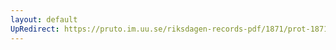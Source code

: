 ```yaml
---
layout: default
UpRedirect: https://pruto.im.uu.se/riksdagen-records-pdf/1871/prot-1871--fk--415/prot-1871--fk--415_032.pdf
---
```

